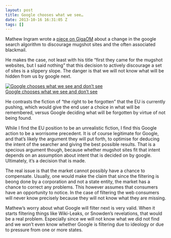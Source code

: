 ```yaml
---
layout: post
title: Google chooses what we see…
date: 2013-10-16 16:31:05 Z
tags: []
---
```

Mathew Ingram wrote a [piece on GigaOM](http://gigaom.com/2013/10/07/first-they-came-for-the-mugshot-websites-but-i-said-nothing/) about a change in the google search algorithm to discourage mugshot sites and the often associated blackmail.

He makes the case, not least with his title “first they came for the mugshot websites, but I said nothing” that this decision to actively discourage a set of sites is a slippery slope. The danger is that we will not know what will be hidden from us by google next.

[![Google chooses what we see and don’t see](http://gigaom2.files.wordpress.com/2013/01/3766865469_bbe13b1578_z.jpg?w=300&h=225)  
Google chooses what we see and don’t see](http://gigaom.com/2013/10/07/first-they-came-for-the-mugshot-websites-but-i-said-nothing/)

He contrasts the fiction of “the right to be forgotten” that the EU is currently pushing, which would give the end user a choice in what will be remembered, versus Google deciding what will be forgotten by virtue of not being found.

While I find the EU position to be an unrealistic fiction, I find this Google action to be a worrisome precedent. It is of course legitimate for Google, and that’s likely the argument they will put forth, to optimise for deducing the intent of the searcher and giving the best possible results. That is a specious argument though, because whether mugshot sites fit that intent depends on an assumption about intent that is decided on by google. Ultimately, it’s a decision that is made.

The real issue is that the market cannot possibly have a chance to compensate. Usually, one would make the claim that since the filtering is beong done by a corporation and not a state entity, the market has a chance to correct any problems. This however assumes that consumers have an opportunity to notice. In the case of filtering the web consumers will never know precisely because they will not know what they are missing.

Mathew’s worry about what Google will filter next is very valid. When it starts filtering things like Wiki-Leaks, or Snowden’s revelations, that would be a real problem. Especially since we will not know what we did not find and we won’t even know whether Google is filtering due to ideology or due to pressure from one or more states.
